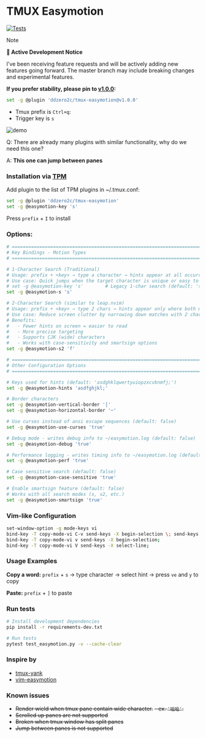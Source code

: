 # TMUX Easymotion

[![Tests](https://github.com/ddzero2c/tmux-easymotion/actions/workflows/test.yml/badge.svg)](https://github.com/ddzero2c/tmux-easymotion/actions/workflows/test.yml)

> [!NOTE]
> **📢 Active Development Notice**
>
> I've been receiving feature requests and will be actively adding new features going forward.
> The master branch may include breaking changes and experimental features.
>
> **If you prefer stability, please pin to [v1.0.0](https://github.com/ddzero2c/tmux-easymotion/releases/tag/v1.0.0):**
> ```bash
> set -g @plugin 'ddzero2c/tmux-easymotion@v1.0.0'
> ```

- Tmux prefix is `Ctrl+q`:
- Trigger key is `s`

![demo](https://github.com/user-attachments/assets/6f9ef875-47b1-4dee-823d-f1990f2af51e)


Q: There are already many plugins with similar functionality, why do we need this one?

A: **This one can jump between panes**

### Installation via [TPM](https://github.com/tmux-plugins/tpm)

Add plugin to the list of TPM plugins in ~/.tmux.conf:

```bash
set -g @plugin 'ddzero2c/tmux-easymotion'
set -g @easymotion-key 's'
```

Press `prefix` + `I` to install


### Options:

```bash
# ============================================================================
# Key Bindings - Motion Types
# ============================================================================

# 1-Character Search (Traditional)
# Usage: prefix + <key> → type a character → hints appear at all occurrences
# Use case: Quick jumps when the target character is unique or easy to spot
# set -g @easymotion-key 's'        # Legacy 1-char search (default: 's', backward compatible)
set -g @easymotion-s 's'

# 2-Character Search (similar to leap.nvim)
# Usage: prefix + <key> → type 2 chars → hints appear only where both match consecutively
# Use case: Reduce screen clutter by narrowing down matches with 2 characters
# Benefits:
#   - Fewer hints on screen = easier to read
#   - More precise targeting
#   - Supports CJK (wide) characters
#   - Works with case-sensitivity and smartsign options
set -g @easymotion-s2 'f'

# ============================================================================
# Other Configuration Options
# ============================================================================

# Keys used for hints (default: 'asdghklqwertyuiopzxcvbnmfj;')
set -g @easymotion-hints 'asdfghjkl;'

# Border characters
set -g @easymotion-vertical-border '│'
set -g @easymotion-horizontal-border '─'

# Use curses instead of ansi escape sequences (default: false)
set -g @easymotion-use-curses 'true'

# Debug mode - writes debug info to ~/easymotion.log (default: false)
set -g @easymotion-debug 'true'

# Performance logging - writes timing info to ~/easymotion.log (default: false)
set -g @easymotion-perf 'true'

# Case sensitive search (default: false)
set -g @easymotion-case-sensitive 'true'

# Enable smartsign feature (default: false)
# Works with all search modes (s, s2, etc.)
set -g @easymotion-smartsign 'true'
```


### Vim-like Configuration

```bash
set-window-option -g mode-keys vi
bind-key -T copy-mode-vi C-v send-keys -X begin-selection \; send-keys -X rectangle-toggle;
bind-key -T copy-mode-vi v send-keys -X begin-selection;
bind-key -T copy-mode-vi V send-keys -X select-line;
```


### Usage Examples

**Copy a word:**
`prefix` + `s` → type character → select hint → press `ve` and `y` to copy

**Paste:**
`prefix` + `]` to paste


### Run tests

```bash
# Install development dependencies
pip install -r requirements-dev.txt

# Run tests
pytest test_easymotion.py -v --cache-clear
```

### Inspire by
- [tmux-yank](https://github.com/tmux-plugins/tmux-yank)
- [vim-easymotion](https://github.com/easymotion/vim-easymotion)

### Known issues
- ~~Render wield when tmux pane contain wide character.~~
    ~~- ex. `'哈哈'`.~~
- ~~Scrolled up panes are not supported~~
- ~~Broken when tmux window has split panes~~
- ~~Jump between panes is not supported~~
